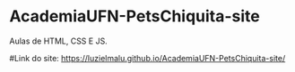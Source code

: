 # AcademiaUFN-PetsChiquita-site
Aulas de HTML, CSS E JS.

#Link do site:
https://luzielmalu.github.io/AcademiaUFN-PetsChiquita-site/
